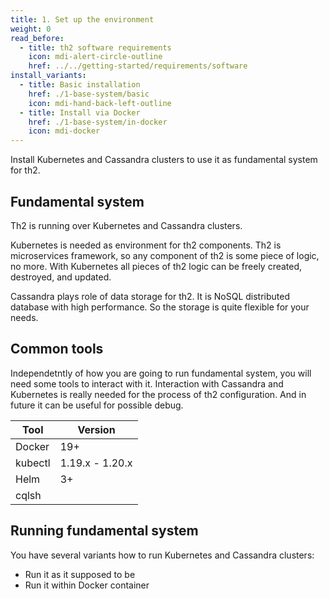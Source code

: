 ```yaml
---
title: 1. Set up the environment 
weight: 0
read_before:
  - title: th2 software requirements
    icon: mdi-alert-circle-outline
    href: ../../getting-started/requirements/software
install_variants:
  - title: Basic installation
    href: ./1-base-system/basic
    icon: mdi-hand-back-left-outline
  - title: Install via Docker
    href: ./1-base-system/in-docker
    icon: mdi-docker
---
```


Install Kubernetes and Cassandra clusters to use it as fundamental system for th2.


<!--more-->

## Fundamental system

Th2 is running over Kubernetes and Cassandra clusters.

Kubernetes is needed as environment for th2 components. Th2 is microservices framework, so any component of th2 is some piece of logic, no more. With Kubernetes all pieces of th2 logic can be freely created, destroyed, and updated.

Cassandra plays role of data storage for th2. It is NoSQL distributed database with high performance. So the storage is quite flexible for your needs.

## Common tools

Independetntly of how you are going to run fundamental system, you will need some tools to interact with it. Interaction with Cassandra and Kubernetes is really needed for the process of th2 configuration. And in future it can be useful for possible debug.

| Tool    | Version         |
| ------- | --------------- |
| Docker  | 19+             |
| kubectl | 1.19.x - 1.20.x |
| Helm    | 3+              |
| cqlsh   |                 |


## Running fundamental system

You have several variants how to run Kubernetes and Cassandra clusters:
- Run it as it supposed to be
- Run it within Docker container

<recommendations :items="install_variants" ></recommendations>
